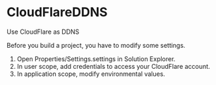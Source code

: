 # CloudFlareDDNS
Use CloudFlare as DDNS

Before you build a project, you have to modify some settings.
1. Open Properties/Settings.settings in Solution Explorer.
2. In user scope, add credentials to access your CloudFlare account.
3. In application scope, modify environmental values.
